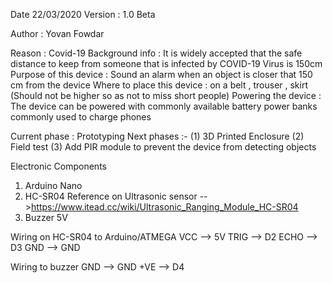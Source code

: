 Date 22/03/2020
Version : 1.0 Beta 

Author : Yovan Fowdar


Reason  : Covid-19
Background info : It is widely accepted that the safe distance to keep from someone that is infected by COVID-19 Virus is 150cm 
Purpose of this device : Sound an alarm when an object is closer that 150 cm from the device
Where to place this device : on a belt , trouser , skirt (Should not be higher so as not to miss short people) 
Powering the device : The device can be powered with commonly available battery power banks commonly used to charge phones



Current phase :  Prototyping 
Next phases :- 
(1)  3D Printed Enclosure
(2)  Field test 
(3)  Add PIR module to prevent the device from detecting objects

Electronic Components
1) Arduino Nano 
2) HC-SR04  Reference on Ultrasonic sensor  -- >https://www.itead.cc/wiki/Ultrasonic_Ranging_Module_HC-SR04
3) Buzzer 5V



Wiring on HC-SR04 to Arduino/ATMEGA
VCC  --> 5V
TRIG --> D2
ECHO --> D3
GND --> GND


Wiring to buzzer
GND --> GND
+VE --> D4

